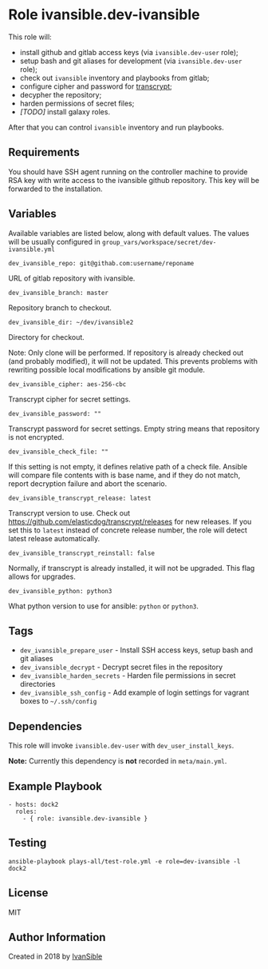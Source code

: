 # Role ivansible.dev-ivansible

This role will:

- install github and gitlab access keys (via `ivansible.dev-user` role);
- setup bash and git aliases for development (via `ivansible.dev-user` role);
- check out `ivansible` inventory and playbooks from gitlab;
- configure cipher and password for
  [transcrypt](https://github.com/elasticdog/transcrypt);
- decypher the repository;
- harden permissions of secret files;
- *[TODO]* install galaxy roles.

After that you can control `ivansible` inventory and run playbooks.


## Requirements

You should have SSH agent running on the controller machine to provide
RSA key with write access to the ivansible github repository.
This key will be forwarded to the installation.


## Variables

Available variables are listed below, along with default values.
The values will be usually configured in
`group_vars/workspace/secret/dev-ivansible.yml`


    dev_ivansible_repo: git@githab.com:username/reponame

URL of gitlab repository with ivansible.

    dev_ivansible_branch: master

Repository branch to checkout.

    dev_ivansible_dir: ~/dev/ivansible2

Directory for checkout.

Note: Only clone will be performed. If repository is already checked out
(and probably modified), it will not be updated. This prevents problems
with rewriting possible local modifications by ansible git module.


    dev_ivansible_cipher: aes-256-cbc

Transcrypt cipher for secret settings.

    dev_ivansible_password: ""

Transcrypt password for secret settings.
Empty string means that repository is not encrypted.

    dev_ivansible_check_file: ""

If this setting is not empty, it defines relative path of a check file.
Ansible will compare file contents with is base name, and if they do not
match, report decryption failure and abort the scenario.


    dev_ivansible_transcrypt_release: latest

Transcrypt version to use. Check out
https://github.com/elasticdog/transcrypt/releases
for new releases.
If you set this to `latest` instead of concrete release number, the role
will detect latest release automatically.

    dev_ivansible_transcrypt_reinstall: false

Normally, if transcrypt is already installed, it will not be upgraded.
This flag allows for upgrades.


    dev_ivansible_python: python3

What python version to use for ansible: `python` or `python3`.


## Tags

- `dev_ivansible_prepare_user` - Install SSH access keys,
                                 setup bash and git aliases
- `dev_ivansible_decrypt` - Decrypt secret files in the repository
- `dev_ivansible_harden_secrets` - Harden file permissions
                                   in secret directories
- `dev_ivansible_ssh_config` - Add example of login settings
                               for vagrant boxes to `~/.ssh/config`


## Dependencies

This role will invoke `ivansible.dev-user` with `dev_user_install_keys`.

**Note:** Currently this dependency is **not** recorded in `meta/main.yml`.


## Example Playbook

    - hosts: dock2
      roles:
        - { role: ivansible.dev-ivansible }


## Testing

    ansible-playbook plays-all/test-role.yml -e role=dev-ivansible -l dock2


## License

MIT


## Author Information

Created in 2018 by [IvanSible](https://github.com/ivansible)
